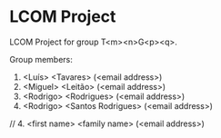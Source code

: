 # LCOM Project

LCOM Project for group T&lt;m&gt;&lt;n&gt;G&lt;p&gt;&lt;q&gt;.

Group members:

1. &lt;Luís&gt; &lt;Tavares&gt; (&lt;email address&gt;)
2. &lt;Miguel&gt; &lt;Leitão&gt; (&lt;email address&gt;)
3. &lt;Rodrigo&gt; &lt;Rodrigues&gt; (&lt;email address&gt;)
4. &lt;Rodrigo&gt; &lt;Santos Rodrigues&gt; (&lt;email address&gt;)


// 4. &lt;first name&gt; &lt;family name&gt; (&lt;email address&gt;)
